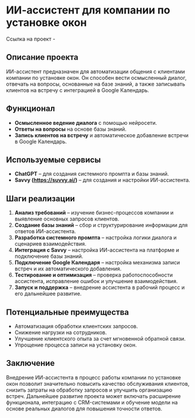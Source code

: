 # ИИ-ассистент для компании по установке окон

Ссылка на проект - 

## Описание проекта
ИИ-ассистент предназначен для автоматизации общения с клиентами компании по установке окон. Он способен вести осмысленный диалог, отвечать на вопросы, основанные на базе знаний, а также записывать клиентов на встречу с интеграцией в Google Календарь.

## Функционал
- **Осмысленное ведение диалога** с помощью нейросети.
- **Ответы на вопросы** на основе базы знаний.
- **Запись клиентов на встречу** и автоматическое добавление встречи в Google Календарь.

## Используемые сервисы
- **ChatGPT** – для создания системного промпта и базы знаний.
- **Savvy (https://suvvy.ai/)** – для создания и настройки ИИ-ассистента.

## Шаги реализации
1. **Анализ требований** – изучение бизнес-процессов компании и выявление основных запросов клиентов.
2. **Создание базы знаний** – сбор и структурирование информации для ответов ИИ-ассистента.
3. **Разработка системного промпта** – настройка логики диалога и сценариев взаимодействия.
4. **Интеграция с Savvy** – настройка ИИ-ассистента на платформе и подключение базы знаний.
5. **Подключение Google Календаря** – настройка механизма записи встреч и их автоматического добавления.
6. **Тестирование и оптимизация** – проверка работоспособности ассистента, исправление ошибок и улучшение взаимодействия.
7. **Запуск и поддержка** – внедрение ассистента в рабочий процесс и его дальнейшее развитие.

## Потенциальные преимущества
- Автоматизация обработки клиентских запросов.
- Снижение нагрузки на сотрудников.
- Улучшение клиентского опыта за счет мгновенной обратной связи.
- Упрощение процесса записи на установку окон.

## Заключение
Внедрение ИИ-ассистента в процесс работы компании по установке окон позволит значительно повысить качество обслуживания клиентов, снизить затраты на обработку запросов и улучшить организацию встреч. Дальнейшее развитие проекта может включать расширение функционала, интеграцию с CRM-системами и обучение модели на основе реальных диалогов для повышения точности ответов.

